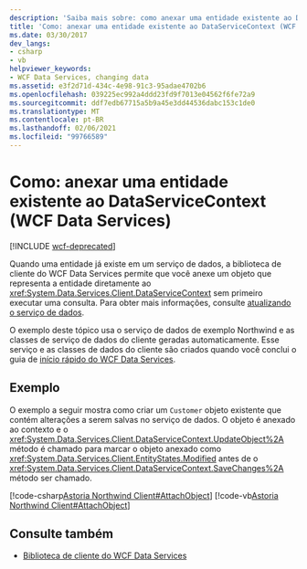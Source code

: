 ```yaml
---
description: 'Saiba mais sobre: como anexar uma entidade existente ao DataServiceContext (WCF Data Services)'
title: 'Como: anexar uma entidade existente ao DataServiceContext (WCF Data Services)'
ms.date: 03/30/2017
dev_langs:
- csharp
- vb
helpviewer_keywords:
- WCF Data Services, changing data
ms.assetid: e3f2d71d-434c-4e98-91c3-95adae4702b6
ms.openlocfilehash: 039225ec992a4ddd23fd9f7013e04562f6fe72a9
ms.sourcegitcommit: ddf7edb67715a5b9a45e3dd44536dabc153c1de0
ms.translationtype: MT
ms.contentlocale: pt-BR
ms.lasthandoff: 02/06/2021
ms.locfileid: "99766589"
---
```

# <a name="how-to-attach-an-existing-entity-to-the-dataservicecontext-wcf-data-services"></a>Como: anexar uma entidade existente ao DataServiceContext (WCF Data Services)

[!INCLUDE [wcf-deprecated](~/includes/wcf-deprecated.md)]

Quando uma entidade já existe em um serviço de dados, a biblioteca de cliente do WCF Data Services permite que você anexe um objeto que representa a entidade diretamente ao <xref:System.Data.Services.Client.DataServiceContext> sem primeiro executar uma consulta. Para obter mais informações, consulte [atualizando o serviço de dados](updating-the-data-service-wcf-data-services.md).  
  
 O exemplo deste tópico usa o serviço de dados de exemplo Northwind e as classes de serviço de dados do cliente geradas automaticamente. Esse serviço e as classes de dados do cliente são criados quando você conclui o guia de [início rápido do WCF Data Services](quickstart-wcf-data-services.md).  
  
## <a name="example"></a>Exemplo  

 O exemplo a seguir mostra como criar um `Customer` objeto existente que contém alterações a serem salvas no serviço de dados. O objeto é anexado ao contexto e o <xref:System.Data.Services.Client.DataServiceContext.UpdateObject%2A> método é chamado para marcar o objeto anexado como <xref:System.Data.Services.Client.EntityStates.Modified> antes de o <xref:System.Data.Services.Client.DataServiceContext.SaveChanges%2A> método ser chamado.  
  
 [!code-csharp[Astoria Northwind Client#AttachObject](../../../../samples/snippets/csharp/VS_Snippets_Misc/astoria_northwind_client/cs/source.cs#attachobject)]
 [!code-vb[Astoria Northwind Client#AttachObject](../../../../samples/snippets/visualbasic/VS_Snippets_Misc/astoria_northwind_client/vb/source.vb#attachobject)]  
  
## <a name="see-also"></a>Consulte também

- [Biblioteca de cliente do WCF Data Services](wcf-data-services-client-library.md)
